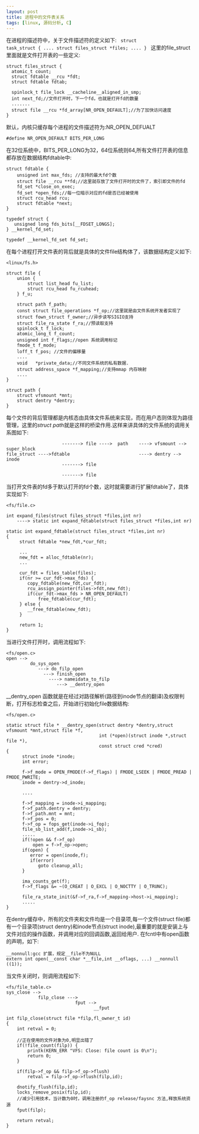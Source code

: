 ```yaml
---
layout: post
title: 进程中的文件表关系
tags: [linux, 源码分析, C]
---
```


在进程的描述符中，关于文件描述符的定义如下:
 <code class="C">
    struct task_struct {
        ....
	    struct files_struct *files;
	    ....
	}
</code>
这里的file_struct 里面就是文件打开表的一些定义:

    struct files_struct {
 	  atomic_t count;
	  struct fdtable __rcu *fdt;
	  struct fdtable fdtab;
	  
	  spinlock_t file_lock __cacheline__aligned_in_smp;
	  int next_fd;//文件打开时，下一个fd，也就是打开fd的数量
	  .......
	  struct file __rcu *fd_array[NR_OPEN_DEFAULT];//为了加快访问速度
    }

默认，内核只缓存每个进程的文件描述符为:NR\_OPEN\_DEFUALT
          
    #define NR_OPEN_DEFAULT BITS_PER_LONG

在32位系统中，BITS\_PER\_LONG为32，64位系统则64,所有文件打开表的信息都存放在数据结构fdtable中:
     
	struct fdtable {
		unsigned int max_fds; //支持的最大fd个数
		struct file __rcu **fd;//这里就存放了文件打开时的文件了，索引即文件的fd
		fd_set *close_on_exec;
		fd_set *open_fds;//每一位暗示对应的fd是否已经被使用
		struct rcu_head rcu;
		struct fdtable *next;
	}

    typedef struct {
	   unsigned long fds_bits[__FDSET_LONGS];
	} __kernel_fd_set;
	
	typedef __kernel_fd_set fd_set;
	
在每个进程打开文件表的背后就是具体的文件file结构体了，该数据结构定义如下:

    <linux/fs.h>
	
    struct file {
	    union {
		    struct list_head fu_list; 
			struct rcu_head fu_rcuhead;
		} f_u;
		
		struct path f_path;
		const struct file_operations *f_op;//这里就是由文件系统开发者实现了
		struct fown_struct f_owner;//异步读写SIGIO支持
		struct file_ra_state f_ra;//预读取支持
		spinlock_t f_lock;
		atomic_long_t f_count;
		unsigned int f_flags;//open 系统调用标记
		fmode_t f_mode;
		loff_t f_pos; //文件的偏移量
		....
		void   *private_data;//不同文件系统的私有数据.
		struct address_space *f_mapping;//支持mmap 内存映射
		....
	}

    struct path {
	    struct vfsmount *mnt;
		struct dentry *dentry;
	}
	
每个文件的背后管理都是内核态由具体文件系统来实现，而在用户态则体现为路径管理，这里的*struct path*就是这样的桥梁作用.这样来讲具体的文件系统的调用关系图如下:

                         -------> file ---->  path    ----> vfsmount --> super_block
	file_struct ---->fdtable                          ----> dentry --> inode
		                 -------> file 
						 
						 -------> file
						 
当打开文件表的fd多于默认打开的fd个数，这时就需要进行扩展fdtable了，具体实现如下:

    <fs/file.c>
	
    int expand_files(struct files_struct *files,int nr)
	    ----> static int expand_fdtable(struct files_struct *files,int nr)
		
    static int expand_fdtable(struct files_struct *files,int nr)
	{
	     struct fdtable *new_fdt,*cur_fdt;
		 
		 ...
		 new_fdt = alloc_fdtable(nr);
		 ...
		 
		 cur_fdt = files_table(files);
		 if(nr >= cur_fdt->max_fds) {
		    copy_fdtable(new_fdt,cur_fdt);
			rcu_assign_pointer(files->fdt,new_fdt);
			if(cur_fdt->max_fds > NR_OPEN_DEFAULT)
			    free_fdtable(cur_fdt);
		 } else {
		    __free_fdtable(new_fdt);
		 }
	
	     return 1;
	}
	
当进行文件打开时，调用流程如下:

    <fs/open.c>
	open -->
	         do_sys_open
			    ---> do_filp_open
				  ---> finish_open
				    ----> nameidata_to_filp
					   ---> __dentry_open
	
\_\_dentry\_open 函数就是在经过对路径解析(路径到inode节点的翻译)及权限判断，打开标志检查之后，开始进行初始化file数据结构:

    <fs/open.c>
	
    static struct file * __dentry_open(struct dentry *dentry,struct vfsmount *mnt,struct file *f,
	                                   int (*open)(struct inode *,struct file *),
									   const struct cred *cred)
	{
	      struct inode *inode;
		  int error;
		  
		  f->f_mode = OPEN_FMODE(f->f_flags) | FMODE_LSEEK | FMODE_PREAD | FMODE_PWRITE;
		  inode = dentry->d_inode;
		  
		  ....
		  
		  f->f_mapping = inode->i_mapping;
		  f->f_path.dentry = dentry;
		  f->f_path.mnt = mnt;
		  f->f_pos = 0;
		  f->f_op = fops_get(inode->i_fop);
		  file_sb_list_add(f,inode->i_sb);
		  .....
		  if(!open && f->f_op)
		      open = f->f_op->open;
		  if(open) {
		     error = open(inode,f);
			 if(error)
			    goto cleanup_all;
		  }
		  
		  ima_counts_get(f);
		  f->f_flags &= ~(O_CREAT | O_EXCL | O_NOCTTY | O_TRUNC);
		  
		  file_ra_state_init(&f->f_ra,f->f_mapping->host->i_mapping);
		  .....
	}

在dentry缓存中，所有的文件夹和文件均是一个目录项,每一个文件(struct file)都有一个目录项(struct dentry)和inode节点(struct inode),最重要的就是安装上与文件对应的操作函数，并调用对应的回调函数,返回给用户.
在fcntl中有open函数的声明，如下:

    __nonnull:gcc 扩展，规定__file不为NULL
    extern int open(__const char *__file,int __oflags, ...) __nonnull ((1));

当文件关闭时，则调用流程如下:
   
    <fs/file_table.c>
    sys_close -->
	            filp_close --->
				              fput --> 
							         __fput
	
	int filp_close(struct file *filp,fl_owner_t id)
	{
		int retval = 0;
		
		//正在使用的文件对象为0,明显出错了
		if(!file_count(filp)) {
		    printk(KERN_ERR "VFS: Close: file count is 0\n");
			return 0;
		}
		
		if(filp->f_op && filp->f_op->flush)
		    retval = filp->f_op->flush(filp,id);
			
		dnotify_flush(filp,id);
		locks_remove_posix(filp,id);
		//减少引用技术，当计数为0时，调用注册的f_op release/faysnc 方法,释放系统资源
		fput(filp);
		
		return retval;
	}
